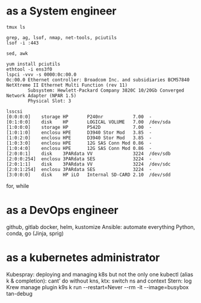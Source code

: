 # as a System engineer
```
tmux ls
``` 

```
grep, ag, lsof, nmap, net-tools, pciutils
lsof -i :443
``` 

```
sed, awk
``` 

```
yum install pciutils
ethtool -i ens3f0 
lspci -vvv -s 0000:0c:00.0
0c:00.0 Ethernet controller: Broadcom Inc. and subsidiaries BCM57840 NetXtreme II Ethernet Multi Function (rev 11)
        Subsystem: Hewlett-Packard Company 3820C 10/20Gb Converged Network Adapter (NPAR 1.5)
        Physical Slot: 3

lsscsi
[0:0:0:0]    storage HP       P240nr           7.00  -
[0:1:0:0]    disk    HP       LOGICAL VOLUME   7.00  /dev/sda
[1:0:0:0]    storage HP       P542D            7.00  -
[1:0:1:0]    enclosu HPE      D3940 Stor Mod   3.85  -
[1:0:2:0]    enclosu HPE      D3940 Stor Mod   3.85  -
[1:0:3:0]    enclosu HPE      12G SAS Conn Mod 0.86  -
[1:0:4:0]    enclosu HPE      12G SAS Conn Mod 0.86  -
[2:0:0:1]    disk    3PARdata VV               3224  /dev/sdb
[2:0:0:254]  enclosu 3PARdata SES              3224  -
[2:0:1:1]    disk    3PARdata VV               3224  /dev/sdc
[2:0:1:254]  enclosu 3PARdata SES              3224  -
[3:0:0:0]    disk    HP iLO   Internal SD-CARD 2.10  /dev/sdd

``` 


 for, while

# as a DevOps engineer
github, gitlab
docker, helm, kustomize
Ansible: automate everything
Python, conda, go (Jinja, sprig)

# as a kubernetes administrator
Kubespray: deploying and managing k8s but not the only one
kubectl (alias k & completion): cant’ do without
kns, ktx: switch ns and context
Stern: log
Krew manage plugin
k9s
k run --restart=Never --rm -it --image=busybox tan-debug
